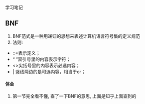 学习笔记

## BNF
1. BNF范式是一种用递归的思想来表述计算机语言符号集的定义规范
2. 法则: 
- ::=表示定义；
- “ ”双引号里的内容表示字符；
- <>尖括号里的内容表示必选内容；
- | 竖线两边的是可选内容，相当于or；


#### 体会
1. 第一节完全看不懂, 查了一下BNF的意思, 上面是知乎上面查到的
